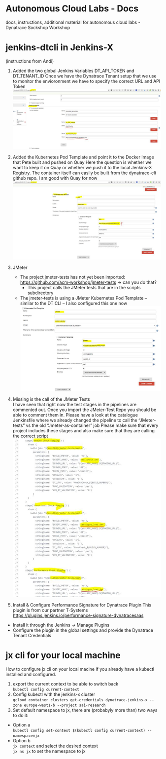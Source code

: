 # Autonomous Cloud Labs - Docs
docs, instructions, additional material for autonomous cloud labs - Dynatrace Sockshop Workshop


# jenkins-dtcli in Jenkins-X

(instructions from Andi)

1. Added the two global Jenkins Variables DT_API_TOKEN and DT_TENANT_ID
Once we have the Dynatrace Tenant setup that we use to monitor the envioronment we have to specify the correct URL and API Token
  ![](./assets/dtcli-1.jpg)

1. Added the Kubernetes Pod Template and point it to the Docker Image that Pete built and pushed on Quay
Here the question is whether we want to keep it on Quay or whether we push it to the local Jenkins-X Registry. The container itself can easily be built from the dynatrace-cli github repo. I am good with Quay for now
  ![](./assets/dtcli-2.jpg)

1. JMeter
    -	The project jmeter-tests has not yet been imported: https://github.com/acm-workshop/jmeter-tests -> can you do that?
        - This project calls the JMeter tests that are in the scripts subdirectory
    - The jmeter-tests is using a JMeter Kubernetes Pod Template – similar to the DT CLI – I also configured this one now
  ![](./assets/dtcli-3.jpg)  

1. Missing is the call of the JMeter Tests  
I have seen that right now the test stages in the pipelines are commented out. Once you import the JMeter-Test Repo you should be able to comment them in. Please have a look at the catalogue Jenkinsfile where we already changed the pipeline to call the “JMeter-tests” vs the old “Jmeter-as-container” job
Please make sure that every project includes these stages and also make sure that they are calling the correct script
  ![](./assets/dtcli-4.jpg)
  
1. Install & Configure Performance Signature for Dynatrace Plugin
This plugin is from our partner T-Systems https://plugins.jenkins.io/performance-signature-dynatracesaas
* Install it through the Jenkins -> Manage Plugins
* Configure the plugin in the global settings and provide the Dynatrace Tenant Credentials


# jx cli for your local machine

How to configure jx cli on your local macine if you already have a kubectl installed and configured.

1. export the current context to be able to switch back  
   `kubectl config current-context`
1. Config kubectl with the jenkins-x cluster  
  `gcloud container clusters get-credentials dynatrace-jenkins-x --zone europe-west1-b --project sai-research`
1. Set default namespace to jx, there are (probabyly more than) two ways to do it:
  - Option a  
   `kubectl config set-context $(kubectl config current-context) --namespace=jx`
  - Option b    
    `jx context` and select the desired context  
    `jx ns jx` to set the namespace to jx





